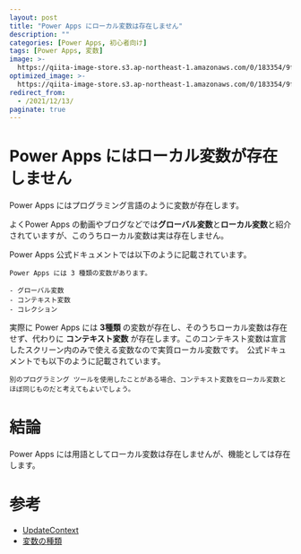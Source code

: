 ```yaml
---
layout: post
title: "Power Apps にローカル変数は存在しません"
description: ""
categories: [Power Apps, 初心者向け]
tags: [Power Apps, 変数]
image: >-
  https://qiita-image-store.s3.ap-northeast-1.amazonaws.com/0/183354/9fb0516f-e8c7-dc74-137c-ef664ee65f1e.png
optimized_image: >-
  https://qiita-image-store.s3.ap-northeast-1.amazonaws.com/0/183354/9fb0516f-e8c7-dc74-137c-ef664ee65f1e.png
redirect_from:
  - /2021/12/13/
paginate: true
---
```



# Power Apps にはローカル変数が存在しません

Power Apps にはプログラミング言語のように変数が存在します。

よくPower Apps の動画やブログなどでは**グローバル変数**と**ローカル変数**と紹介されていますが、このうちローカル変数は実は存在しません。

Power Apps 公式ドキュメントでは以下のように記載されています。

```
Power Apps には 3 種類の変数があります。

- グローバル変数
- コンテキスト変数
- コレクション

```

実際に Power Apps には **3種類** の変数が存在し、そのうちローカル変数は存在せず、代わりに **コンテキスト変数** が存在します。このコンテキスト変数は宣言したスクリーン内のみで使える変数なので実質ローカル変数です。　公式ドキュメントでも以下のように記載されています。


```
別のプログラミング ツールを使用したことがある場合、コンテキスト変数をローカル変数とほぼ同じものだと考えてもよいでしょう。
```

# 結論

Power Apps には用語としてローカル変数は存在しませんが、機能としては存在します。


# 参考

- [UpdateContext](https://docs.microsoft.com/ja-jp/powerapps/maker/canvas-apps/functions/function-updatecontext)
- [変数の種類](https://docs.microsoft.com/ja-jp/powerapps/maker/canvas-apps/working-with-variables#types-of-variables)

